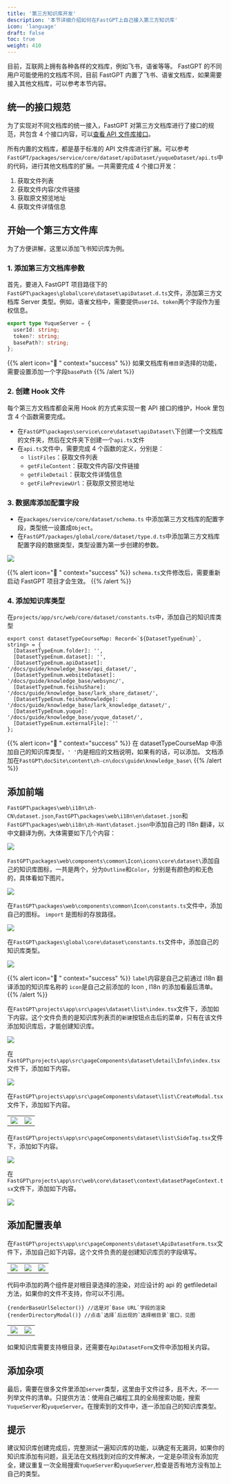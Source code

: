 ```yaml
---
title: '第三方知识库开发'
description: '本节详细介绍如何在FastGPT上自己接入第三方知识库'
icon: 'language'
draft: false
toc: true
weight: 410
---
```


目前，互联网上拥有各种各样的文档库，例如飞书，语雀等等。 FastGPT 的不同用户可能使用的文档库不同，目前 FastGPT 内置了飞书、语雀文档库，如果需要接入其他文档库，可以参考本节内容。


## 统一的接口规范

为了实现对不同文档库的统一接入，FastGPT 对第三方文档库进行了接口的规范，共包含 4 个接口内容，可以[查看 API 文件库接口](/docs/guide/knowledge_base/api_datase)。

所有内置的文档库，都是基于标准的 API 文件库进行扩展。可以参考`FastGPT/packages/service/core/dataset/apiDataset/yuqueDataset/api.ts`中的代码，进行其他文档库的扩展。一共需要完成 4 个接口开发：

1. 获取文件列表
2. 获取文件内容/文件链接
3. 获取原文预览地址
4. 获取文件详情信息

## 开始一个第三方文件库

为了方便讲解，这里以添加飞书知识库为例。

### 1. 添加第三方文档库参数

首先，要进入 FastGPT 项目路径下的`FastGPT\packages\global\core\dataset\apiDataset.d.ts`文件，添加第三方文档库 Server 类型。例如，语雀文档中，需要提供`userId`、`token`两个字段作为鉴权信息。

```ts
export type YuqueServer = {
  userId: string;
  token?: string;
  basePath?: string;
};
```

{{% alert icon="🤖 " context="success" %}}
如果文档库有`根目录`选择的功能，需要设置添加一个字段`basePath`
{{% /alert %}}

### 2. 创建 Hook 文件

每个第三方文档库都会采用 Hook 的方式来实现一套 API 接口的维护，Hook 里包含 4 个函数需要完成。

- 在`FastGPT\packages\service\core\dataset\apiDataset\`下创建一个文档库的文件夹，然后在文件夹下创建一个`api.ts`文件
- 在`api.ts`文件中，需要完成 4 个函数的定义，分别是：
  - `listFiles`：获取文件列表
  - `getFileContent`：获取文件内容/文件链接
  - `getFileDetail`：获取文件详情信息
  - `getFilePreviewUrl`：获取原文预览地址

### 3. 数据库添加配置字段

- 在`packages/service/core/dataset/schema.ts` 中添加第三方文档库的配置字段，类型统一设置成`Object`。
- 在`FastGPT/packages/global/core/dataset/type.d.ts`中添加第三方文档库配置字段的数据类型，类型设置为第一步创建的参数。

![](/imgs/thirddataset-7.png)

{{% alert icon="🤖 " context="success" %}}
`schema.ts`文件修改后，需要重新启动 FastGPT 项目才会生效。
{{% /alert %}}

### 4. 添加知识库类型

在`projects/app/src/web/core/dataset/constants.ts`中，添加自己的知识库类型

```TS
export const datasetTypeCourseMap: Record<`${DatasetTypeEnum}`, string> = {
  [DatasetTypeEnum.folder]: '',
  [DatasetTypeEnum.dataset]: '',
  [DatasetTypeEnum.apiDataset]: '/docs/guide/knowledge_base/api_dataset/',
  [DatasetTypeEnum.websiteDataset]: '/docs/guide/knowledge_base/websync/',
  [DatasetTypeEnum.feishuShare]: '/docs/guide/knowledge_base/lark_share_dataset/',
  [DatasetTypeEnum.feishuKnowledge]: '/docs/guide/knowledge_base/lark_knowledge_dataset/',
  [DatasetTypeEnum.yuque]: '/docs/guide/knowledge_base/yuque_dataset/',
  [DatasetTypeEnum.externalFile]: ''
};
```

{{% alert icon="🤖 " context="success" %}}
在 datasetTypeCourseMap 中添加自己的知识库类型，`' '`内是相应的文档说明，如果有的话，可以添加。
文档添加在`FastGPT\docSite\content\zh-cn\docs\guide\knowledge_base\`
{{% /alert %}}

## 添加前端

`FastGPT\packages\web\i18n\zh-CN\dataset.json`,`FastGPT\packages\web\i18n\en\dataset.json`和`FastGPT\packages\web\i18n\zh-Hant\dataset.json`中添加自己的 I18n 翻译，以中文翻译为例，大体需要如下几个内容：

![](/imgs/thirddataset-24.png)

`FastGPT\packages\web\components\common\Icon\icons\core\dataset\`添加自己的知识库图标，一共是两个，分为`Outline`和`Color`，分别是有颜色的和无色的，具体看如下图片。

![](/imgs/thirddataset-10.png)


在`FastGPT\packages\web\components\common\Icon\constants.ts`文件中，添加自己的图标。 `import` 是图标的存放路径。

![](/imgs/thirddataset-9.png)

在`FastGPT\packages\global\core\dataset\constants.ts`文件中，添加自己的知识库类型。

![](/imgs/thirddataset-8.png)

{{% alert icon="🤖 " context="success" %}}
`label`内容是自己之前通过 i18n 翻译添加的知识库名称的
`icon`是自己之前添加的 Icon , I18n 的添加看最后清单。
{{% /alert %}}

在`FastGPT\projects\app\src\pages\dataset\list\index.tsx`文件下，添加如下内容。这个文件负责的是知识库列表页的`新建`按钮点击后的菜单，只有在该文件添加知识库后，才能创建知识库。

![](/imgs/thirddataset-12.png)

在`FastGPT\projects\app\src\pageComponents\dataset\detail\Info\index.tsx`文件下，添加如下内容。

![](/imgs/thirddataset-18.png)

在`FastGPT\projects\app\src\pageComponents\dataset\list\CreateModal.tsx`文件下，添加如下内容。

| | |
| --- | --- | 
| ![](/imgs/thirddataset-19.png) | ![](/imgs/thirddataset-20.png) |

在`FastGPT\projects\app\src\pageComponents\dataset\list\SideTag.tsx`文件下，添加如下内容。

![](/imgs/thirddataset-21.png)

在`FastGPT\projects\app\src\web\core\dataset\context\datasetPageContext.tsx`文件下，添加如下内容。

![](/imgs/thirddataset-23.png)

## 添加配置表单

在`FastGPT\projects\app\src\pageComponents\dataset\ApiDatasetForm.tsx`文件下，添加自己如下内容。这个文件负责的是创建知识库页的字段填写。

| | | |
| --- | --- | --- |
| ![](/imgs/thirddataset-13.png) | ![](/imgs/thirddataset-14.png) | ![](/imgs/thirddataset-15.png) |

代码中添加的两个组件是对根目录选择的渲染，对应设计的 api 的 getfiledetail 方法，如果你的文件不支持，你可以不引用。

```
{renderBaseUrlSelector()} //这是对`Base URL`字段的渲染
{renderDirectoryModal()} //点击`选择`后出现的`选择根目录`窗口，见图
```

| | |
| --- | --- | 
| ![](/imgs/thirddataset-16.png) | ![](/imgs/thirddataset-17.png) |

如果知识库需要支持根目录，还需要在`ApiDatasetForm`文件中添加相关内容。

## 添加杂项

最后，需要在很多文件里添加`server`类型，这里由于文件过多，且不大，不一一列举文件的清单。只提供方法：使用自己编程工具的全局搜索功能，搜索`YuqueServer`和`yuqueServer`。在搜索到的文件中，逐一添加自己的知识库类型。

## 提示

建议知识库创建完成后，完整测试一遍知识库的功能，以确定有无漏洞，如果你的知识库添加有问题，且无法在文档找到对应的文件解决，一定是杂项没有添加完全，建议重复一次全局搜索`YuqueServer`和`yuqueServer`,检查是否有地方没有加上自己的类型。